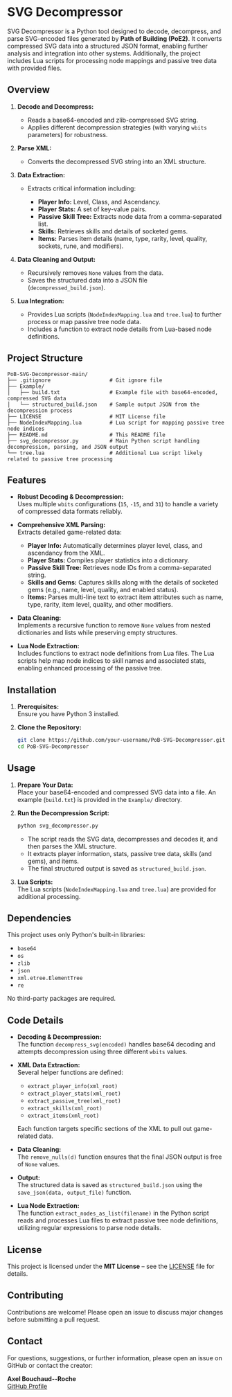# SVG Decompressor

SVG Decompressor is a Python tool designed to decode, decompress, and parse SVG-encoded files generated by **Path of Building (PoE2)**. It converts compressed SVG data into a structured JSON format, enabling further analysis and integration into other systems. Additionally, the project includes Lua scripts for processing node mappings and passive tree data with provided files.

## Overview

1. **Decode and Decompress:**    
   - Reads a base64-encoded and zlib-compressed SVG string.
   - Applies different decompression strategies (with varying `wbits` parameters) for robustness.  
2. **Parse XML:**
   
   - Converts the decompressed SVG string into an XML structure.
     
4. **Data Extraction:**  
   - Extracts critical information including:
     
     - **Player Info:** Level, Class, and Ascendancy.
     - **Player Stats:** A set of key-value pairs.
     - **Passive Skill Tree:** Extracts node data from a comma-separated list.
     - **Skills:** Retrieves skills and details of socketed gems.
     - **Items:** Parses item details (name, type, rarity, level, quality, sockets, rune, and modifiers).
       
5. **Data Cleaning and Output:**
   
   - Recursively removes `None` values from the data.
   - Saves the structured data into a JSON file (`decompressed_build.json`).
     
7. **Lua Integration:**
   
   - Provides Lua scripts (`NodeIndexMapping.lua` and `tree.lua`) to further process or map passive tree node data.
   - Includes a function to extract node details from Lua-based node definitions.

## Project Structure

```
PoB-SVG-Decompressor-main/
├── .gitignore                   # Git ignore file
├── Example/
│   ├── build.txt                # Example file with base64-encoded, compressed SVG data
│   └── structured_build.json    # Sample output JSON from the decompression process
├── LICENSE                      # MIT License file
├── NodeIndexMapping.lua         # Lua script for mapping passive tree node indices
├── README.md                    # This README file
├── svg_decompressor.py          # Main Python script handling decompression, parsing, and JSON output
└── tree.lua                     # Additional Lua script likely related to passive tree processing
```

## Features

- **Robust Decoding & Decompression:**  
  Uses multiple `wbits` configurations (`15`, `-15`, and `31`) to handle a variety of compressed data formats reliably.
  
- **Comprehensive XML Parsing:**  
  Extracts detailed game-related data:
  - **Player Info:** Automatically determines player level, class, and ascendancy from the XML.
  - **Player Stats:** Compiles player statistics into a dictionary.
  - **Passive Skill Tree:** Retrieves node IDs from a comma-separated string.
  - **Skills and Gems:** Captures skills along with the details of socketed gems (e.g., name, level, quality, and enabled status).
  - **Items:** Parses multi-line text to extract item attributes such as name, type, rarity, item level, quality, and other modifiers.
  
- **Data Cleaning:**  
  Implements a recursive function to remove `None` values from nested dictionaries and lists while preserving empty structures.
  
- **Lua Node Extraction:**  
  Includes functions to extract node definitions from Lua files. The Lua scripts help map node indices to skill names and associated stats, enabling enhanced processing of the passive tree.

## Installation

1. **Prerequisites:**  
   Ensure you have Python 3 installed.

2. **Clone the Repository:**

   ```bash
   git clone https://github.com/your-username/PoB-SVG-Decompressor.git
   cd PoB-SVG-Decompressor
   ```

## Usage

1. **Prepare Your Data:**  
   Place your base64-encoded and compressed SVG data into a file. An example (`build.txt`) is provided in the `Example/` directory.

2. **Run the Decompression Script:**

   ```bash
   python svg_decompressor.py
   ```

   - The script reads the SVG data, decompresses and decodes it, and then parses the XML structure.
   - It extracts player information, stats, passive tree data, skills (and gems), and items.
   - The final structured output is saved as `structured_build.json`.

3. **Lua Scripts:**  
   The Lua scripts (`NodeIndexMapping.lua` and `tree.lua`) are provided for additional processing.

## Dependencies

This project uses only Python's built-in libraries:
- `base64`
- `os`
- `zlib`
- `json`
- `xml.etree.ElementTree`
- `re`

No third-party packages are required.

## Code Details

- **Decoding & Decompression:**  
  The function `decompress_svg(encoded)` handles base64 decoding and attempts decompression using three different `wbits` values.
  
- **XML Data Extraction:**  
  Several helper functions are defined:
  - `extract_player_info(xml_root)`
  - `extract_player_stats(xml_root)`
  - `extract_passive_tree(xml_root)`
  - `extract_skills(xml_root)`
  - `extract_items(xml_root)`
  
  Each function targets specific sections of the XML to pull out game-related data.
  
- **Data Cleaning:**  
  The `remove_nulls(d)` function ensures that the final JSON output is free of `None` values.
  
- **Output:**  
  The structured data is saved as `structured_build.json` using the `save_json(data, output_file)` function.
  
- **Lua Node Extraction:**  
  The function `extract_nodes_as_list(filename)` in the Python script reads and processes Lua files to extract passive tree node definitions, utilizing regular expressions to parse node details.

## License

This project is licensed under the **MIT License** – see the [LICENSE](LICENSE) file for details.

## Contributing

Contributions are welcome! Please open an issue to discuss major changes before submitting a pull request.

## Contact

For questions, suggestions, or further information, please open an issue on GitHub or contact the creator:

**Axel Bouchaud--Roche**  
[GitHub Profile](https://github.com/AxelBcr)
